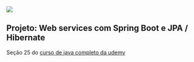 <img src="https://img.shields.io/static/v1?label=Java&message=11&color=yellow">

## Projeto: Web services com Spring Boot e JPA / Hibernate

Seção 25 do [curso de java completo da udemy](https://www.udemy.com/course/java-curso-completo/)
